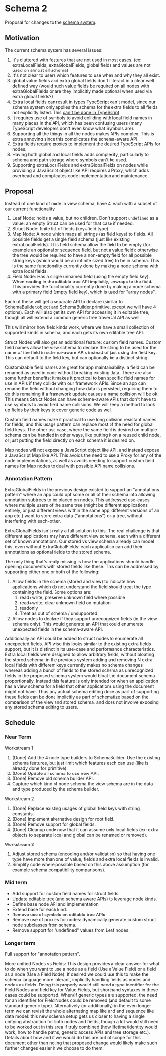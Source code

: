 # Schema 2

Proposal for changes to the [schema system](./stored-and-view-schema.md).

## Motivation

The current schema system has several issues:

1. It's cluttered with features that are not used in most cases. (ex: extraLocalFields, extraGlobalFields, global fields and values are not used on almost all schema)
2. It's not clear to users which features to use when and why they all exist.
3. global value fields and extra global fields don't interact in a clear well defined way (would such value fields be required on all nodes with extraGlobalFields or are they implicitly made optional when used via extra global fields?)
4. Extra local fields can result in types TypeScript can't model, since our schema system only applies the schema for the extra fields to all fields not explicitly listed. This [can't be done in TypeScript](https://www.typescriptlang.org/play?noPropertyAccessFromIndexSignature=true&ts=4.5.5#code/PTAEBUCcE9QFwPagLYEMDWBTUr7QA7YDuAFppNgGYCWmANgCagBEqzo1AzqJ3JNQDsA5gBocAphV44KoAQFdkAI3IAuAFDqQoACIJM3AQjigiCSOnVwC2AMrVk+OtgC8oAN7qAkAG0ssQR4+QSEAXVVQf1BMAA84TAluVnYAfiD+YVAIhWVyAG51AF8CrTA9AzljU3N0DWtCUFtg4U4AeTgySHASVAEAHnBouISGbl4MoQA+UDd-BEoPUD9MAIFQAApBgB90kIBKcMiVofjEiFA0gUwAN3Iso9hiqxtG5qE2jvJu3oAmAZORmM3tM3ABRGIAYzo8gYmD64xCYnAkxK2gAQsYSPAyJxsKhZAAreTSAAGCOEJOeDVsM1eEw+nW+-WSKKpdh+tKa9PajJ6Aj+LNRZX0hiqSnk1EY6kE8UglFQELsDicmA5ni8qAi5KEBV8UUCnEOckUKkgBSepV0IsqJnFkoY0oEsvlisayucau8mt2wl1y1WjSNOVN5pKEIQAmkAH0GKg4KgAIwReyOZy09w4CLMGLsJ7hyMmGNx1A-ZPu1yLb3Z5hiJQRACsoCe2gAAnBOABaWKECFwLuQSDmUyDzL504meqYdT56Ox+MAZjLqYrGe9jebYDbne7mF7-cHkGHEaEoDHCQnNmnEdnxYALEuVenMywc7Ws9Bc7rNF4gA)
5. It requires use of symbols to avoid colliding with local field names in many places in the API, which has been confusing users (many TypeScript developers don't even know what Symbols are).
6. Supporting all the things in all the nodes makes APIs complex. This is extra annoying since this complicates the schema-aware API.
7. Extra fields require proxies to implement the desired TypeScript APIs for nodes.
8. Having both global and local fields adds complexity, particularly to schema and path storage where symbols can't be used.
9. Supporting extraLocalFields and extraGlobalFields on nodes while providing a JavaScript object like API requires a Proxy, which adds overhead and complicates code implementation and maintenance.

## Proposal

Instead of one kind of node in view schema, have 4, each with a subset of our current functionality:

1. Leaf Node: holds a value, but no children.
   Don't support `undefined` as a value: an empty Struct can be used for that case if needed.
2. Struct Node: finite list of fields (key+field type).
3. Map Node: A node which maps all strings (as field keys) to fields.
   All possible fields get a single field schema (just like existing extraLocalFields).
   This field schema allow the field to be empty (for example an optional or sequence field, but not a value field):
   otherwise the tree would be required to have a non-empty field for all possible string keys (which would be an infinite sized tree) to be in schema.
   This is the same functionality currently done by making a node schema with extra local fields.
4. Field Node: Has a single unnamed field (using the empty field key).
   When reading in the editable tree API implicitly, unwraps to the field.
   This provides the functionality currently done by making a node schema with a primary field (empty field key), which is used for "array nodes".

Each of these will get a separate API to declare (similar to SchemaBuilder.object and SchemaBuilder.primitive, except we will have 4 options).
Each will also get its own API for accessing it in editable tree, though all will extend a common generic tree traversal API as well.

This will mirror how field kinds work, where we have a small collection of supported kinds in schema, and each gets its own editable tree API.

Struct Nodes will also get an additional feature: custom field names.
Custom field names allow the view schema to declare the string to be used for the name of the field in schema-aware APIs instead of just using the field key.
This can default to the field key, but can optionally be a distinct string.

Customizable field names are great for app maintainability: a field can be renamed as used in code without breaking existing data.
There are also some further benefits:
it makes it practical to ban specific field names for use in APIs if they collide with our framework APIs.
Since an app can rename the field without changing how data is persisted, requiring them to do this remaining if a framework update causes a name collision will be ok.
This means Struct Nodes can have scheme-aware APIs that don't have to use symbols to avoid field name collisions.
We will keep a method to look up fields by their keys to cover generic code as well.

Custom field names make it practical to use long collision resistant names for fields, and this usage pattern can replace most of the need for global field keys.
The other use case, where the same field is desired on multiple schema can be handled in other ways, like putting it on a reused child node, or just putting the field directly on each schema it is desired on.

Map nodes will not expose a JavaScript object like API, and instead expose a JavaScript Map like API.
This avoids the need to use a Proxy for any of the node implementations, as well as avoids needing to support custom field names for Map nodes to deal with possible API name collisions.

### Annotation Pattern

ExtraGlobalFields in the previous design existed to support an "annotations pattern" where an app could opt some or all of their schema into allowing annotation subtrees to be placed on nodes.
This addressed use-cases where multiple users of the same tree (might be different applications entirely, or just different views within the same app, different versions of an app etc.) want to store extra data ("annotations") on a tree, without interfering with each-other.

ExtraGlobalFields isn't really a full solution to this.
The real challenge is that different applications may have different view schema, each with a different set of known annotations.
Our stored vs view schema already can model this, even without ExtraGlobalFields:
each application can add their annotations as optional fields to the stored schema.

The only thing that's really missing is how the applications should handle opening documents with stored fields like these.
This can be addressed by supporting either one or both of the following:

1.  Allow fields in the schema (stored and view) to indicate how applications which do not understand the field should treat the type containing the field.
    Some options are:
    1.  read+write, preserve unknown field where possible
    1.  read+write, clear unknown field on mutation
    1.  readonly
    1.  Treat as out of schema / unsupported
2.  Allow nodes to declare if they support unrecognized fields (in the view schema only).
    This would generate an API that could enumerate unexpected fields in the schema-aware API.

Additionally an API could be added to struct nodes to enumerate all unexpected fields.
API wise this looks similar to the existing extra fields support, but it is distinct in its use-case and performance characteristics.
Extra local fields were designed to allow arbitrary fields, without bloating the stored schema:
in the previous system adding and removing N extra local fields with different keys currently makes no schema changes whereas adding a bunch of fields to the stored schema as unrecognized fields in the proposed schema system would bloat the document schema proportionally.
Instead this feature is only intended for when an application has a view schema for a field that other applications using the document might not have.
Thus any actual schema editing done as part of supporting these fields can be done implicitly as part of schematize based on the comparison of the view and stored schema,
and does not involve exposing any stored schema editing to users.

## Schedule

### Near Term

Workstream 1

1. (Done) Add the 4 node type builders to SchemaBuilder. Use the existing schema features, but just limit which features each can use (like is already done for primitive).
2. (Done) Update all schema to use new API.
3. (Done) Remove old schema builder API.
4. Capture which kind of node schema the view schema are in the data and type produced by the schema builder.

Workstream 2

1. (Done) Replace existing usages of global field keys with string constants.
2. (Done) Implement alternative design for root field.
3. (Done) Remove support for global fields.
4. (Done) Cleanup code now that it can assume only local fields (ex: extra objects to separate local and global can be renamed or removed).

Workstream 3

1.  Adjust stored schema (encoding and/or validation) so that having one type have more than one of value, fields and extra local fields is invalid.
2.  Simplify code where possible based on this above assumption (for example schema compatibility comparisons).

### Mid term

-   Add support for custom field names for struct fields.
-   Update editable tree (and schema aware APIs) to leverage node kinds.
-   Define base node API and implementation
-   Extend base for each kind.
-   Remove use of symbols on editable tree APIs
-   Remove use of proxies for nodes: dynamically generate custom struct node subclasses from schema.
-   Remove support for "undefined" values from Leaf nodes.

### Longer term

Full support for "annotation pattern".

More unified Nodes vs Fields:
This design provides a clear answer for what to do when you want to use a node as a field (Use a Value Field) or a field as a node (Use a Field Node).
If desired we could use this to make the schema language more tolerant, implicitly handling fields as nodes and nodes as fields.
Doing this properly would still need a type identifier for the Field Nodes and field key for Value Fields, but shorthand syntaxes in these cases could be supported.
When/If generic types are supported, the need for an identifier for Field Nodes could be removed (and default to some standard generic type).
Alternatively (or additionally) in the even longer term we can revisit the whole alternating map like and and sequence like data model:
this new schema setup gets us closer to having a single unifying abstraction for both nodes and fields, though a lot would still need to be worked out in this area if truly combined
(how lifetime/identity would work, how to handle paths, generic access APIs and tree storage etc.).
Details about how and if we would do this are out of scope for this document other than noting that proposed change would likely make such further changes easier if we choose to do them.
